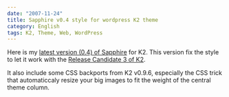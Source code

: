 ```yaml
---
date: "2007-11-24"
title: Sapphire v0.4 style for wordpress K2 theme
category: English
tags: K2, Theme, Web, WordPress
---
```


Here is my
[latest version (0.4) of Sapphire](https://github.com/kdeldycke/sapphire/archive/sapphire-0.4.zip)
for K2. This version fix the style to let it work with the
[Release Candidate 3 of K2](https://web.archive.org/web/20140704105644/https://getk2.com/2007/10/k2-release-candidate-3-released/).

It also include some CSS backports from K2 v0.9.6, especially the CSS trick that
automaticcaly resize your big images to fit the weight of the  central theme
column.
